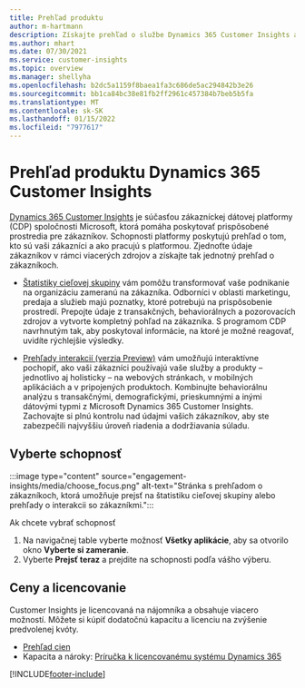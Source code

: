 ```yaml
---
title: Prehľad produktu
author: m-hartmann
description: Získajte prehľad o službe Dynamics 365 Customer Insights a jej funkciách.
ms.author: mhart
ms.date: 07/30/2021
ms.service: customer-insights
ms.topic: overview
ms.manager: shellyha
ms.openlocfilehash: b2dc5a1159f8baea1fa3c686de5ac294842b3e26
ms.sourcegitcommit: bb1ca84bc38e81fb2ff2961c457384b7beb5b5fa
ms.translationtype: MT
ms.contentlocale: sk-SK
ms.lasthandoff: 01/15/2022
ms.locfileid: "7977617"
---
```

# <a name="product-overview-for-dynamics-365-customer-insights"></a>Prehľad produktu Dynamics 365 Customer Insights

[Dynamics 365 Customer Insights](https://dynamics.microsoft.com/ai/customer-insights/) je súčasťou zákazníckej dátovej platformy (CDP) spoločnosti Microsoft, ktorá pomáha poskytovať prispôsobené prostredia pre zákazníkov. Schopnosti platformy poskytujú prehľad o tom, kto sú vaši zákazníci a ako pracujú s platformou. Zjednoťte údaje zákazníkov v rámci viacerých zdrojov a získajte tak jednotný prehľad o zákazníkoch.


- [Štatistiky cieľovej skupiny](audience-insights/overview.md) vám pomôžu transformovať vaše podnikanie na organizáciu zameranú na zákazníka. Odborníci v oblasti marketingu, predaja a služieb majú poznatky, ktoré potrebujú na prispôsobenie prostredí. Prepojte údaje z transakčných, behaviorálnych a pozorovacích zdrojov a vytvorte kompletný pohľad na zákazníka. S programom CDP navrhnutým tak, aby poskytoval informácie, na ktoré je možné reagovať, uvidíte rýchlejšie výsledky. 

- [Prehľady interakcií (verzia Preview)](engagement-insights/index.yml) vám umožňujú interaktívne pochopiť, ako vaši zákazníci používajú vaše služby a produkty – jednotlivo aj holisticky – na webových stránkach, v mobilných aplikáciách a v pripojených produktoch. Kombinujte behaviorálnu analýzu s transakčnými, demografickými, prieskumnými a inými dátovými typmi z Microsoft Dynamics 365 Customer Insights. Zachovajte si plnú kontrolu nad údajmi vašich zákazníkov, aby ste zabezpečili najvyššiu úroveň riadenia a dodržiavania súladu.
 
## <a name="choose-a-capability"></a>Vyberte schopnosť

:::image type="content" source="engagement-insights/media/choose_focus.png" alt-text="Stránka s prehľadom o zákazníkoch, ktorá umožňuje prejsť na štatistiku cieľovej skupiny alebo prehľady o interakcii so zákazníkmi.":::

Ak chcete vybrať schopnosť

1. Na navigačnej table vyberte možnosť **Všetky aplikácie**, aby sa otvorilo okno **Vyberte si zameranie**.
1. Vyberte **Prejsť teraz** a prejdite na schopnosti podľa vášho výberu.

## <a name="pricing-and-licensing"></a>Ceny a licencovanie

Customer Insights je licencovaná na nájomníka a obsahuje viacero možností. Môžete si kúpiť dodatočnú kapacitu a licenciu na zvýšenie predvolenej kvóty. 
- [Prehľad cien](https://dynamics.microsoft.com/ai/customer-insights/pricing/)
- Kapacita a nároky: [Príručka k licencovanému systému Dynamics 365](https://go.microsoft.com/fwlink/?LinkId=866544)

[!INCLUDE[footer-include](includes/footer-banner.md)]